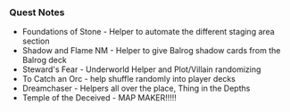 ### Quest Notes
* Foundations of Stone - Helper to automate the different staging area section
* Shadow and Flame NM - Helper to give Balrog shadow cards from the Balrog deck
* Steward's Fear - Underworld Helper and Plot/Villain randomizing
* To Catch an Orc - help shuffle randomly into player decks
* Dreamchaser - Helpers all over the place, Thing in the Depths
* Temple of the Deceived - MAP MAKER!!!!!
